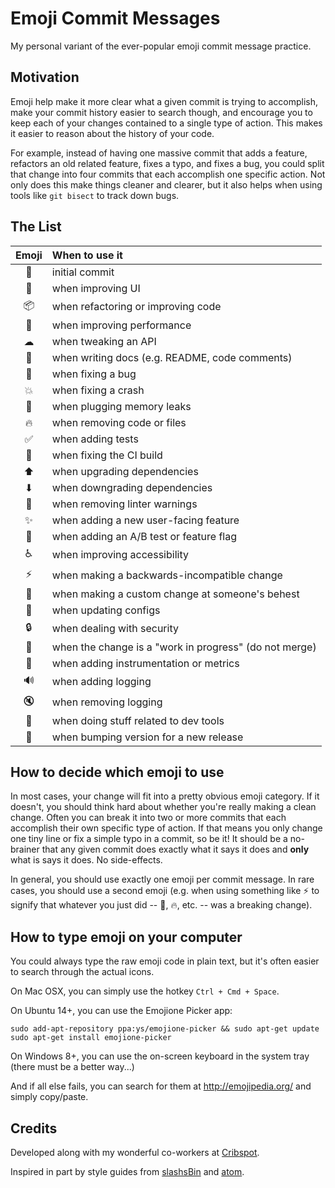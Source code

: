 # Emoji Commit Messages

My personal variant of the ever-popular emoji commit message practice.

## Motivation

Emoji help make it more clear what a given commit is trying to accomplish,
make your commit history easier to search though, and encourage you
to keep each of your changes contained to a single type of action.
This makes it easier to reason about the history of your code.

For example, instead of having one massive commit that adds a feature,
refactors an old related feature, fixes a typo, and fixes a bug,
you could split that change into four commits that each accomplish
one specific action. Not only does this make things cleaner and clearer,
but it also helps when using tools like `git bisect` to track down bugs.

## The List

| Emoji | When to use it |
|:-----:|:-------------- |
| 🎉 | initial commit |
| 🎨 | when improving UI |
| 📦 | when refactoring or improving code |
| 🐎 | when improving performance |
| ☁ | when tweaking an API |
| 📝 | when writing docs (e.g. README, code comments) |
| 🐛 | when fixing a bug |
| 💥 | when fixing a crash |
| 🚱 | when plugging memory leaks |
| 🔥 | when removing code or files |
| ✅ | when adding tests |
| 💚 | when fixing the CI build |
| ⬆ | when upgrading dependencies |
| ⬇ | when downgrading dependencies |
| 👕 | when removing linter warnings |
| ✨ | when adding a new user-facing feature |
| 🎌 | when adding an A/B test or feature flag |
| ♿ | when improving accessibility |
| ⚡ | when making a backwards-incompatible change |
| 🎀 | when making a custom change at someone's behest |
| 🔧 | when updating configs |
| 🔒 | when dealing with security |
| 🚧 | when the change is a "work in progress" (do not merge) |
| 📡 | when adding instrumentation or metrics |
| 🔊 | when adding logging |
| 🔇 | when removing logging |
| 🚀 | when doing stuff related to dev tools |
| 💎 | when bumping version for a new release |

## How to decide which emoji to use

In most cases, your change will fit into a pretty obvious emoji category. If it doesn't, you should think hard about whether you're really making a clean change. Often you can break it into two or more commits that each accomplish their own specific type of action. If that means you only change one tiny line or fix a simple typo in a commit, so be it! It should be a no-brainer that any given commit does exactly what it says it does and **only** what is says it does. No side-effects.

In general, you should use exactly one emoji per commit message. In rare cases, you should use a second emoji (e.g. when using something like :zap: to signify that whatever you just did -- :bug:, :fire:, etc. -- was a breaking change).

## How to type emoji on your computer

You could always type the raw emoji code in plain text,
but it's often easier to search through the actual icons.

On Mac OSX, you can simply use the hotkey `Ctrl + Cmd + Space`.

On Ubuntu 14+, you can use the Emojione Picker app:

```console
sudo add-apt-repository ppa:ys/emojione-picker && sudo apt-get update
sudo apt-get install emojione-picker
```

On Windows 8+, you can use the on-screen keyboard in the system tray (there must be a better way...)

And if all else fails, you can search for them at <http://emojipedia.org/>
and simply copy/paste.

## Credits

Developed along with my wonderful co-workers at [Cribspot](https://www.cribspot.com/).

Inspired in part by style guides from [slashsBin](https://github.com/slashsBin/styleguide-git-commit-message#suggested-emojis) and [atom](https://github.com/atom/atom/blob/master/CONTRIBUTING.md#git-commit-messages).
